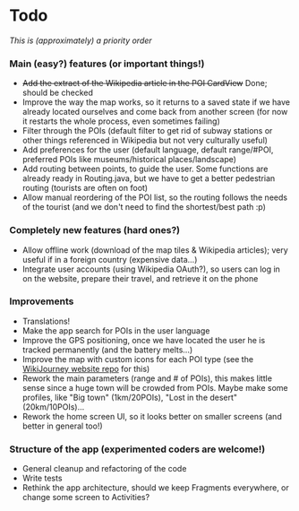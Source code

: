 Todo
========
*This is (approximately) a priority order*

### Main (easy?) features (or important things!)
 - ~~Add the extract of the Wikipedia article in the POI CardView~~ Done; should be checked
 - Improve the way the map works, so it returns to a saved state if we have already located ourselves and come back from another screen (for now it restarts the whole process, even sometimes failing)
 - Filter through the POIs (default filter to get rid of subway stations or other things referenced in Wikipedia but not very culturally useful)
 - Add preferences for the user (default language, default range/#POI, preferred POIs like museums/historical places/landscape)
 - Add routing between points, to guide the user. Some functions are already ready in Routing.java, but we have to get a better pedestrian routing (tourists are often on foot)
 - Allow manual reordering of the POI list, so the routing follows the needs of the tourist (and we don't need to find the shortest/best path :p)

### Completely new features (hard ones?)
 - Allow offline work (download of the map tiles & Wikipedia articles); very useful if in a foreign country (expensive data...)
 - Integrate user accounts (using Wikipedia OAuth?), so users can log in on the website, prepare their travel, and retrieve it on the phone

### Improvements
 - Translations!
 - Make the app search for POIs in the user language
 - Improve the GPS positioning, once we have located the user he is tracked permanently (and the battery melts...)
 - Improve the map with custom icons for each POI type (see the [WikiJourney website repo](https://github.com/WikiJourney/wikijourney_website/) for this)
 - Rework the main parameters (range and # of POIs), this makes little sense since a huge town will be crowded from POIs. Maybe make some profiles, like "Big town" (1km/20POIs), "Lost in the desert" (20km/10POIs)...
 - Rework the home screen UI, so it looks better on smaller screens (and better in general too!)

### Structure of the app (experimented coders are welcome!)
 - General cleanup and refactoring of the code
 - Write tests
 - Rethink the app architecture, should we keep Fragments everywhere, or change some screen to Activities?